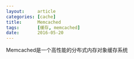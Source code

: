 ```yaml
---
layout:     article
categories: [cache]
title:      Memcached
tags:       [缓存, memcached]
date:       2016-05-20
---
```


Memcached是一个高性能的分布式内存对象缓存系统
